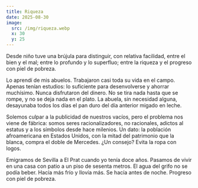 ```yaml
---
title: Riqueza
date: 2025-08-30
image:
  src: /img/riqueza.webp
  x: 30
  y: 25
---
```


Desde niño tuve una brújula para distinguir, con relativa facilidad, entre el
bien y el mal; entre lo profundo y lo superfluo; entre la riqueza y el progreso
con piel de pobreza.

Lo aprendí de mis abuelos. Trabajaron casi toda su vida en el campo. Apenas
tenían estudios: lo suficiente para desenvolverse y ahorrar muchísimo. Nunca
disfrutaron del dinero. No se tira nada hasta que se rompe, y no se deja nada en
el plato. La abuela, sin necesidad alguna, desayunaba todos los días el pan duro
del día anterior migado en leche.

Solemos culpar a la publicidad de nuestros vacíos, pero el problema nos viene de
fábrica: somos seres racionalizadores, no racionales, adictos al estatus y a los
símbolos desde hace milenios. Un dato: la población afroamericana en Estados
Unidos, con la mitad del patrimonio que la blanca, compra el doble de Mercedes.
¿Un consejo? Evita la ropa con logos.

Emigramos de Sevilla a El Prat cuando yo tenía doce años. Pasamos de vivir en
una casa con patio a un piso de sesenta metros. El agua del grifo no se podía
beber. Hacía más frío y llovía más. Se hacía antes de noche. Progreso con piel
de pobreza.
